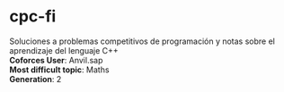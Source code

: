 # cpc-fi
Soluciones a problemas competitivos de programación y notas sobre el aprendizaje del lenguaje C++<br>
**Coforces User**: Anvil.sap<br>
**Most difficult topic**: Maths<br>
**Generation**: 2<br>
